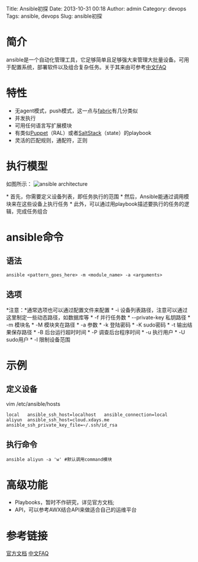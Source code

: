 Title: Ansible初探
Date: 2013-10-31 00:18
Author: admin
Category: devops
Tags: ansible, devops
Slug: ansible初探

简介
====

ansible是一个自动化管理工具，它足够简单且足够强大来管理大批量设备。可用于配置系统，部署软件以及组合复杂任务。关于其来由可参考[中文FAQ](http://shzhangji.com/blog/2013/06/11/ansible-faq/)

特性
====

-   无agent模式，push模式，这一点与[fabric]({filename}/fabric初探.md)有几分类似
-   并发执行
-   可用任何语言写扩展模块
-   有类似[Puppet](http://puppetlabs.com/)（RAL）或者[SaltStack](http://saltstack.org/)（state）的playbook
-   灵活的匹配规则，通配符，正则

执行模型
========

如图所示： ![ansible
architecture](/wp-content/uploads/2013/10/ansible_architecture.jpg)

​\* 首先，你需要定义设备列表，即任务执行的范围 \*
然后，Ansible能通过调用模块来在这些设备上执行任务 \*
此外，可以通过用playbook描述要执行的任务的逻辑，完成任务组合

ansible命令
===========

语法
----

    ansible <pattern_goes_here> -m <module_name> -a <arguments>

选项
----

*注意：*通常选项也可以通过配置文件来配置 \* -i
设备列表路径，注意可以通过这里制定一些动态路径，如数据库等 \* -f
并行任务数 \* --private-key 私钥路径 \* -m 模块名 \* -M 模块夹在路径 \*
-a 参数 \* -k 登陆密码 \* -K sudo密码 \* -t 输出结果保存路径 \* -B
后台运行超时时间 \* -P 调查后台程序时间 \* -u 执行用户 \* -U sudo用户 \*
-l 限制设备范围

示例
====

定义设备
--------

vim /etc/ansible/hosts

    local   ansible_ssh_host=localhost   ansible_connection=local
    aliyun  ansible_ssh_host=cloud.xdays.me   ansible_ssh_private_key_file=~/.ssh/id_rsa​

执行命令
--------

    ansible aliyun -a 'w' #默认调用command模块

高级功能
========

-   Playbooks，暂时不作研究，详见官方文档;
-   API，可以参考AWX结合API来做适合自己的运维平台

参考链接
========

[官方文档](http://www.ansibleworks.com/docs/)
[中文FAQ](http://shzhangji.com/blog/2013/06/11/ansible-faq/)
